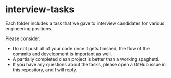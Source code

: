 # interview-tasks
Each folder includes a task that we gave to interview candidates for various engineering positions.

Please consider:
* Do not push all of your code once it gets finished, the flow of the commits and development is important as well.
* A partially completed clean project is better than a working spaghetti.  
* If you have any questions about the tasks, please open a GitHub issue in this repository, and I will reply.